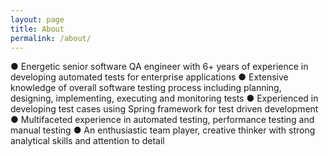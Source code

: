 ```yaml
---
layout: page
title: About
permalink: /about/
---
```


● Energetic senior software QA engineer with 6+ years of experience in developing automated tests for enterprise applications
● Extensive knowledge of overall software testing process including planning, designing, implementing, executing and monitoring tests
● Experienced in developing test cases using Spring framework for test driven development
● Multifaceted experience in automated testing, performance testing and manual testing
● An enthusiastic team player, creative thinker with strong analytical skills and attention to detail
